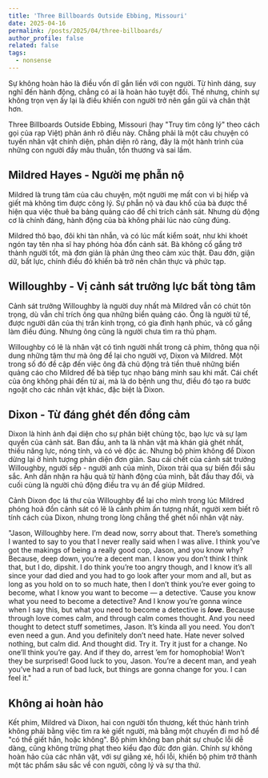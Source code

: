 ```yaml
---
title: 'Three Billboards Outside Ebbing, Missouri'
date: 2025-04-16
permalink: /posts/2025/04/three-billboards/
author_profile: false
related: false
tags:
  - nonsense
---
```

Sự không hoàn hảo là điều vốn dĩ gắn liền với con người. Từ hình dáng, suy nghĩ đến hành động, chẳng có ai là hoàn hảo tuyệt đối. Thế nhưng, chính sự không trọn vẹn ấy lại là điều khiến con người trở nên gần gũi và chân thật hơn.

Three Billboards Outside Ebbing, Missouri (hay "Truy tìm công lý" theo cách gọi của rạp Việt) phản ánh rõ điều này. Chẳng phải là một câu chuyện có tuyến nhân vật chính diện, phản diện rõ ràng, đây là một hành trình của những con người đầy mâu thuẫn, tổn thương và sai lầm.

## Mildred Hayes - Người mẹ phẫn nộ
Mildred là trung tâm của câu chuyện, một người mẹ mất con vì bị hiếp và giết mà không tìm được công lý. Sự phẫn nộ và đau khổ của bà được thể hiện qua việc thuê ba bảng quảng cáo để chỉ trích cảnh sát. Nhưng dù động cơ là chính đáng, hành động của bà không phải lúc nào cũng đúng.

Mildred thô bạo, đôi khi tàn nhẫn, và có lúc mất kiểm soát, như khi khoét ngón tay tên nha sĩ hay phóng hỏa đồn cảnh sát. Bà không cố gắng trở thành người tốt, mà đơn giản là phản ứng theo cảm xúc thật. Đau đớn, giận dữ, bất lực, chính điều đó khiến bà trở nên chân thực và phức tạp.

## Willoughby - Vị cảnh sát trưởng lực bất tòng tâm
Cảnh sát trưởng Willoughby là người duy nhất mà Mildred vẫn có chút tôn trọng, dù vẫn chỉ trích ông qua những biển quảng cáo. Ông là người tử tế, được người dân của thị trấn kính trọng, có gia đình hạnh phúc, và cố gắng làm điều đúng. Nhưng ông cũng là người chưa tìm ra thủ phạm.

Willoughby có lẽ là nhân vật có tình người nhất trong cả phim, thông qua nội dung những tâm thư mà ông để lại cho người vợ, Dixon và Mildred. Một trong số đó đề cập đến việc ông đã chủ động trả tiền thuê những biển quảng cáo cho Mildred để bà tiếp tục nhạo báng mình sau khi mất. Cái chết của ông không phải đến từ ai, mà là do bệnh ung thư, điều đó tạo ra bước ngoặt cho các nhân vật khác, đặc biệt là Dixon.

## Dixon - Từ đáng ghét đến đồng cảm
Dixon là hình ảnh đại diện cho sự phân biệt chủng tộc, bạo lực và sự lạm quyền của cảnh sát. Ban đầu, anh ta là nhân vật mà khán giả ghét nhất, thiếu năng lực, nóng tính, và có vẻ độc ác. Nhưng bộ phim không để Dixon dừng lại ở hình tượng phản diện đơn giản. Sau cái chết của cảnh sát trưởng Willoughby, người sếp - người anh của mình, Dixon trải qua sự biến đổi sâu sắc. Anh dần nhận ra hậu quả từ hành động của mình, bắt đầu thay đổi, và cuối cùng là người chủ động điều tra vụ án để giúp Mildred. 

Cảnh Dixon đọc lá thư của Willoughby để lại cho mình trong lúc Mildred phóng hoả đồn cảnh sát có lẽ là cảnh phim ấn tượng nhất, người xem biết rõ tính cách của Dixon, nhưng trong lòng chẳng thể ghét nổi nhân vật này.

"Jason,
Willoughby here. I’m dead now, sorry about that. There’s something I wanted to say to you that I never really said when I was alive. I think you’ve got the makings of being a really good cop, Jason, and you know why? Because, deep down, you’re a decent man. I know you don’t think I think that, but I do, dipshit. I do think you’re too angry though, and I know it’s all since your dad died and you had to go look after your mom and all, but as long as you hold on to so much hate, then I don’t think you’re ever going to become, what I know you want to become — a detective. ’Cause you know what you need to become a detective? And I know you’re gonna wince when I say this, but what you need to become a detective is ***love***.
Because through love comes calm, and through calm comes thought. And you need thought to detect stuff sometimes, Jason. It’s kinda all you need. You don’t even need a gun. And you definitely don’t need hate. Hate never solved nothing, but calm did. And thought did. Try it. Try it just for a change. No one’ll think you’re gay. And if they do, arrest ’em for homophobia! Won’t they be surprised! Good luck to you, Jason. You’re a decent man, and yeah you’ve had a run of bad luck, but things are gonna change for you. I can feel it."

## Không ai hoàn hảo
Kết phim, Mildred và Dixon, hai con người tổn thương, kết thúc hành trình không phải bằng việc tìm ra kẻ giết người, mà bằng một chuyến đi mơ hồ để "có thể giết hắn, hoặc không". Bộ phim không ban phát sự chuộc lỗi dễ dàng, cũng không trừng phạt theo kiểu đạo đức đơn giản. Chính sự không hoàn hảo của các nhân vật, với sự giằng xé, hối lỗi, khiến bộ phim trở thành một tác phẩm sâu sắc về con người, công lý và sự tha thứ.

